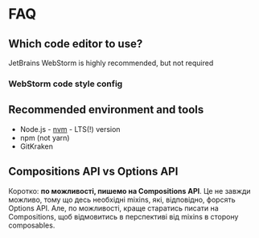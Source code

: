 # FAQ

## Which code editor to use?

JetBrains WebStorm is highly recommended, but not required

### WebStorm code style config

## Recommended environment and tools

- Node.js - [nvm](https://github.com/nvm-sh/nvm/blob/master/README.md) - LTS(!) version
- npm (not yarn)
- GitKraken

## Compositions API vs Options API

Коротко: **по можливості, пишемо на Compositions API**. Це не завжди можливо,
тому що десь необхідні mixins, які, відповідно, форсять Options API. Але, по можливості,
краще старатись писати на Compositions, щоб відмовитись в перспективі від mixins в сторону
composables.

